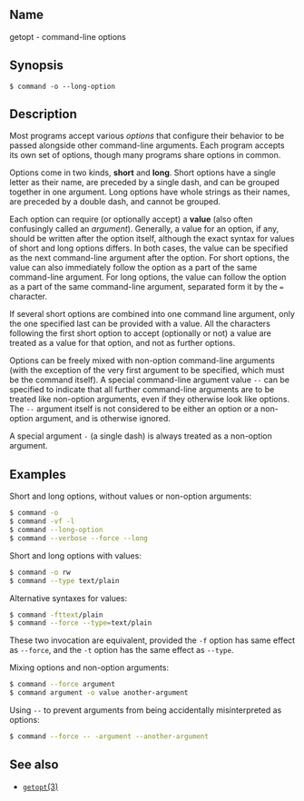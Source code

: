 ## Name

getopt - command-line options

## Synopsis

```**sh
$ command -o --long-option
```

## Description

Most programs accept various *options* that configure their behavior to be
passed alongside other command-line arguments. Each program accepts its own set
of options, though many programs share options in common.

Options come in two kinds, **short** and **long**. Short options have a single
letter as their name, are preceded by a single dash, and can be grouped together
in one argument. Long options have whole strings as their names, are preceded by
a double dash, and cannot be grouped.

Each option can require (or optionally accept) a **value** (also often
confusingly called an *argument*). Generally, a value for an option, if any,
should be written after the option itself, although the exact syntax for values
of short and long options differs. In both cases, the value can be specified as
the next command-line argument after the option. For short options, the value
can also immediately follow the option as a part of the same command-line
argument. For long options, the value can follow the option as a part of the
same command-line argument, separated form it by the `=` character.

If several short options are combined into one command line argument, only the
one specified last can be provided with a value. All the characters following
the first short option to accept (optionally or not) a value are treated as a
value for that option, and not as further options.

Options can be freely mixed with non-option command-line arguments (with the
exception of the very first argument to be specified, which must be the command
itself). A special command-line argument value `--` can be specified to indicate
that all further command-line arguments are to be treated like non-option
arguments, even if they otherwise look like options. The `--` argument itself is
not considered to be either an option or a non-option argument, and is otherwise
ignored.

A special argument `-` (a single dash) is always treated as a non-option
argument.

## Examples

Short and long options, without values or non-option arguments:

```sh
$ command -o
$ command -vf -l
$ command --long-option
$ command --verbose --force --long
```

Short and long options with values:

```sh
$ command -o rw
$ command --type text/plain
```

Alternative syntaxes for values:

```sh
$ command -fttext/plain
$ command --force --type=text/plain
```

These two invocation are equivalent, provided the `-f` option has same effect as
`--force`, and the `-t` option has the same effect as `--type`.

Mixing options and non-option arguments:

```sh
$ command --force argument
$ command argument -o value another-argument
```

Using `--` to prevent arguments from being accidentally misinterpreted as
options:

```sh
$ command --force -- -argument --another-argument
```

## See also

* [`getopt`(3)](help://man/3/getopt)
